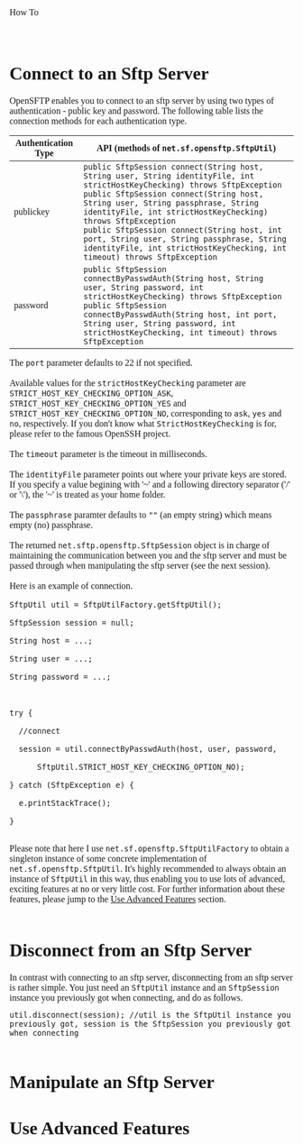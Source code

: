 <font face='Gill Sans MT' size='3'>
How To<br>
<br>
<br>
<h1>Connect to an Sftp Server</h1>

OpenSFTP enables you to connect to an sftp server by using two types of authentication - public key and password. The following table lists the connection methods for each authentication type.<br>
<table><thead><th> <b>Authentication Type</b> </th><th> <b>API</b> (methods of <code>net.sf.opensftp.SftpUtil</code>) </th></thead><tbody>
<tr><td> publickey                  </td><td> <code>public SftpSession connect(String host, String user, String identityFile, int strictHostKeyChecking) throws SftpException</code><br><code>public SftpSession connect(String host, String user, String passphrase, String identityFile, int strictHostKeyChecking) throws SftpException</code><br><code>public SftpSession connect(String host, int port, String user, String passphrase, String identityFile, int strictHostKeyChecking, int timeout) throws SftpException</code> </td></tr>
<tr><td> password                   </td><td> <code>public SftpSession connectByPasswdAuth(String host, String user, String password, int strictHostKeyChecking) throws SftpException</code><br><code>public SftpSession connectByPasswdAuth(String host, int port, String user, String password, int strictHostKeyChecking, int timeout) throws SftpException</code> </td></tr></tbody></table>

The <code>port</code> parameter defaults to 22 if not specified.<br>
<br>
Available values for the <code>strictHostKeyChecking</code> parameter are <code>STRICT_HOST_KEY_CHECKING_OPTION_ASK</code>, <code>STRICT_HOST_KEY_CHECKING_OPTION_YES</code> and <code>STRICT_HOST_KEY_CHECKING_OPTION_NO</code>, corresponding to <code>ask</code>, <code>yes</code> and <code>no</code>, respectively. If you don't know what <code>StrictHostKeyChecking</code> is for, please refer to the famous OpenSSH project.<br>
<br>
The <code>timeout</code> parameter is the timeout in milliseconds.<br>
<br>
The <code>identityFile</code> parameter points out where your private keys are stored. If you specify a value begining with '~' and a following directory separator ('/' or '\\'), the '~' is treated as your home folder.<br>
<br>
The <code>passphrase</code> paramter defaults to <code>""</code> (an empty string) which means empty (no) passphrase.<br>
<br>
The returned <code>net.sftp.opensftp.SftpSession</code> object is in charge of maintaining the communication between you and the sftp server and must be passed through when manipulating the sftp server (see the next session).<br>
<br>
Here is an example of connection.<br>
<pre><code>SftpUtil util = SftpUtilFactory.getSftpUtil(); <br>
SftpSession session = null; <br>
String host = ...; <br>
String user = ...; <br>
String password = ...; <br>
 <br>
try { <br>
  //connect <br>
  session = util.connectByPasswdAuth(host, user, password, <br>
      SftpUtil.STRICT_HOST_KEY_CHECKING_OPTION_NO); <br>
} catch (SftpException e) { <br>
  e.printStackTrace(); <br>
}<br>
</code></pre>

Please note that here I use <code>net.sf.opensftp.SftpUtilFactory</code> to obtain a singleton instance of some concrete implementation of <code>net.sf.opensftp.SftpUtil</code>. It's highly recommended to always obtain an instance of <code>SftpUtil</code> in this way, thus enabling you to use lots of advanced, exciting features at no or very little cost. For further information about these features, please jump to the <a href='#Use_Advanced_Features.md'>Use Advanced Features</a> section.<br>
<br>
<h1>Disconnect from an Sftp Server</h1>
In contrast with connecting to an sftp server, disconnecting from an sftp server is rather simple. You just need an <code>SftpUtil</code> instance and an <code>SftpSession</code> instance you previously got when connecting, and do as follows.<br>
<pre><code>util.disconnect(session); //util is the SftpUtil instance you previously got, session is the SftpSession you previously got when connecting<br>
</code></pre>

<h1>Manipulate an Sftp Server</h1>



<h1>Use Advanced Features</h1>